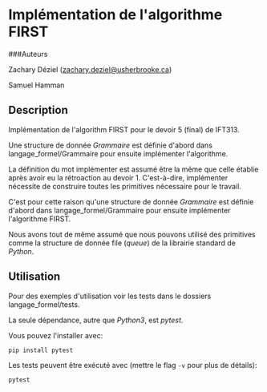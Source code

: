 # Implémentation de l'algorithme FIRST

###Auteurs

Zachary Déziel (zachary.deziel@usherbrooke.ca) 

Samuel Hamman

## Description

Implémentation de l'algorithm FIRST pour le devoir 5 (final) de IFT313. 

Une structure de donnée *Grammaire* est définie d'abord dans langage_formel/Grammaire
pour ensuite implémenter l'algorithme.

La définition du mot implémenter est assumé être la même
que celle établie après avoir eu la rétroaction au devoir 1. C'est-à-dire,
implémenter nécessite de construire toutes les primitives nécessaire pour le travail.

C'est pour cette raison qu'une structure de donnée *Grammaire* est définie d'abord dans langage_formel/Grammaire
pour ensuite implémenter l'algorithme FIRST.

Nous avons tout de même assumé que nous pouvons utilisé des primitives comme la structure de donnée file (*queue*)
 de la librairie standard de *Python*.
 
 ## Utilisation
 
Pour des exemples d'utilisation voir les tests dans le dossiers langage_formel/tests.

La seule dépendance, autre que *Python3*, est *pytest*.

Vous pouvez l'installer avec:

```bash
pip install pytest
```

Les tests peuvent être exécuté avec (mettre le flag `-v` pour plus de détails):

```bash
pytest
```

 
